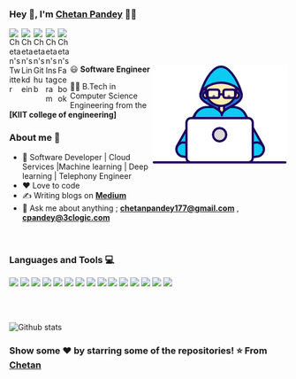 ### Hey 👋, I'm [Chetan Pandey](https://github.com/chetan177) 👨‍💻

<a href="https://twitter.com/chetanpandey177">
  <img align="left" alt="Chetan's Twitter" width="22px" src="https://cdn.jsdelivr.net/npm/simple-icons@v3/icons/twitter.svg" />
</a>
<a href="https://www.linkedin.com/in/chetan-pandey-19a008159/">
  <img align="left" alt="Chetan's Linkdein" width="22px" src="https://cdn.jsdelivr.net/npm/simple-icons@v3/icons/linkedin.svg" />
</a>
<a href="http://github.com/Chetan177">
  <img align="left" alt="Chetan's Github" width="22px" src="https://cdn.jsdelivr.net/npm/simple-icons@v3/icons/github.svg" />
</a>
<a href="https://www.instagram.com/chetanp177/">
  <img align="left" alt="Chetan's Instagram" width="22px" src="https://cdn.jsdelivr.net/npm/simple-icons@v3/icons/instagram.svg" />
</a>
<a href="https://www.facebook.com/chetanpandey177">
  <img align="left" alt="Chetan's Facebook" width="22px" src="https://cdn.jsdelivr.net/npm/simple-icons@v3/icons/facebook.svg" />
</a>


<br/><br/><br/>


<img align="right" src="https://github.com/Chetan177/Chetan177/blob/master/assets/Developer.gif"/>

:smiley: **Software Engineer** 

👨‍🎓 B.Tech in Computer Science Engineering from the **[KIIT college of engineering]** 

### About me :eyes:

- :dart: Software Developer | Cloud Services |Machine learning | Deep learning | Telephony Engineer
- :heart: Love to code
- :writing_hand: Writing blogs on  **[Medium](https://medium.com/@chetanpandey177)**  
- :e-mail: Ask me about anything ; **[chetanpandey177@gmail.com](chetanpandey177@gmail.com)** ,  **[cpandey@3clogic.com](cpandey@3clogic.com)**
<br/><br/><br/>

### Languages and Tools :computer:
<code><a><img height="50" src="https://www.vectorlogo.zone/logos/python/python-ar21.svg"></a></code>
<code><a><img height="50" src="https://www.vectorlogo.zone/logos/linux/linux-ar21.svg"></a></code>
<code><a><img height="50" src="https://www.vectorlogo.zone/logos/docker/docker-official.svg"></a></code>
<code><a><img height="50" src="https://www.vectorlogo.zone/logos/golang/golang-ar21.svg"></a></code>
<code><a><img height="50" src="https://www.vectorlogo.zone/logos/amazon_aws/amazon_aws-ar21.svg"></a></code>
<code><a><img height="50" src="https://www.vectorlogo.zone/logos/redis/redis-ar21.svg"></a></code>
<code><a><img height="50" src="https://www.vectorlogo.zone/logos/nodejs/nodejs-ar21.svg"></a></code>
<code><a><img height="50" src="https://www.vectorlogo.zone/logos/w3_html5/w3_html5-ar21.svg"></a></code>
<code><a><img height="50" src="https://www.vectorlogo.zone/logos/gnu_bash/gnu_bash-ar21.svg"></a></code>
<code><a><img height="50" src="https://www.vectorlogo.zone/logos/mysql/mysql-ar21.svg"></a></code>
<code><a><img height="50" src="https://www.vectorlogo.zone/logos/getpostman/getpostman-ar21.svg"></a></code>
<code><a><img height="50" src="https://www.vectorlogo.zone/logos/ansible/ansible-ar21.svg"></a></code>
<code><a><img height="50" src="https://www.vectorlogo.zone/logos/github/github-ar21.svg"></a></code>
<code><a><img height="50" src="https://www.vectorlogo.zone/logos/tensorflow/tensorflow-ar21.svg"></a></code>
<code><a><img height="50" src="https://www.vectorlogo.zone/logos/figma/figma-ar21.svg"></a></code>



<br/><br/>


![Github stats](https://github-readme-stats.vercel.app/api?username=chetan3clogic&show_icons=true&hide_border=true)

### Show some ❤️ by starring some of the repositories!  ⭐️ From [Chetan](https://github.com/chetan177)
